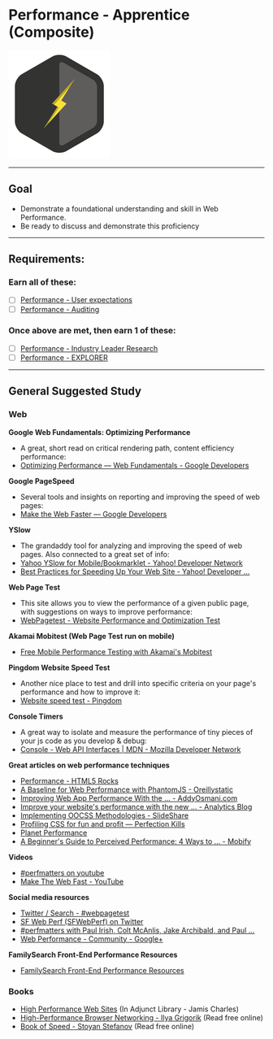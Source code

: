 # Performance - Apprentice (Composite)

![Performance - Apprentice Badge](../../img/badges/perf-apprentice-md.png "Performance - Apprentice Badge")


-----


## Goal
- Demonstrate a foundational understanding and skill in Web Performance.
- Be ready to discuss and demonstrate this proficiency


-----


## Requirements:

### Earn all of these:
  - [ ] [Performance - User expectations](_micro_user-expectations.md)
  - [ ] [Performance - Auditing](_micro_auditing.md)

### Once above are met, then earn 1 of these:
  - [ ] [Performance - Industry Leader Research](_micro_industry-leader-research.md)
  - [ ] [Performance - EXPLORER](_micro_EXPLORER.md)

<!-- ### BONUS:
  - For every badge earned beyond requirements, get an extra mark "+?"
  - [ ] Earn all the badges in a composite to achieve "ace?" status -->


-----


## General Suggested Study

### Web

**Google Web Fundamentals: Optimizing Performance**  
  - A great, short read on critical rendering path, content efficiency performance:
  - [Optimizing Performance — Web Fundamentals - Google Developers](https://developers.google.com/web/fundamentals/performance/)

**Google PageSpeed**  
  - Several tools and insights on reporting and improving the speed of web pages:
  - [Make the Web Faster — Google Developers](https://developers.google.com/speed/)

**YSlow**  
  - The grandaddy tool for analyzing and improving the speed of web pages. Also connected to a great set of info:
  - [Yahoo YSlow for Mobile/Bookmarklet - Yahoo! Developer Network](https://developer.yahoo.com/yslow/)
  - [Best Practices for Speeding Up Your Web Site - Yahoo! Developer ...](https://developer.yahoo.com/performance/rules.html)

**Web Page Test**  
  - This site allows you to view the performance of a given public page, with suggestions on ways to improve performance:
  - [WebPagetest - Website Performance and Optimization Test](http://www.webpagetest.org/)

**Akamai Mobitest (Web Page Test run on mobile)**  
  - [Free Mobile Performance Testing with Akamai&#39;s Mobitest](http://mobitest.akamai.com/)

**Pingdom Website Speed Test**  
  - Another nice place to test and drill into specific criteria on your page's performance and how to improve it:
  - [Website speed test - Pingdom](http://tools.pingdom.com/)

**Console Timers**  
  - A great way to isolate and measure the performance of tiny pieces of your js code as you develop & debug:
  - [Console - Web API Interfaces | MDN - Mozilla Developer Network](https://developer.mozilla.org/en-US/docs/Web/API/console)

**Great articles on web performance techniques**  
  - [Performance - HTML5 Rocks](http://www.html5rocks.com/en/features/performance)
  - [A Baseline for Web Performance with PhantomJS - Oreillystatic](http://cdn.oreillystatic.com/en/assets/1/event/94/A%20Baseline%20for%20Web%20Performance%20with%20PhantomJS%20Presentation.pdf)
  - [Improving Web App Performance With the ... - AddyOsmani.com](http://addyosmani.com/blog/performance-optimisation-with-timeline-profiles/)
  - [Improve your website&#39;s performance with the new ... - Analytics Blog](http://analytics.blogspot.com/2013/11/improve-your-websites-performance-with.html)
  - [Implementing OOCSS Methodologies - SlideShare](http://www.slideshare.net/DanOlsavsky/oocss-20284331)
  - [Profiling CSS for fun and profit — Perfection Kills](http://perfectionkills.com/profiling-css-for-fun-and-profit-optimization-notes/)
  - [Planet Performance](http://www.perfplanet.com/)
  - [A Beginner&#39;s Guide to Perceived Performance: 4 Ways to ... - Mobify](http://www.mobify.com/blog/beginners-guide-to-perceived-performance/)

**Videos**  
  - [#perfmatters on youtube](https://www.youtube.com/results?q=perfmatters)
  - [Make The Web Fast - YouTube](http://www.youtube.com/playlist?list=PL1B4F4863AEE2B122)

**Social media resources**  
  - [Twitter / Search - #webpagetest](https://twitter.com/hashtag/webpagetest)
  - [SF Web Perf (SFWebPerf) on Twitter](https://twitter.com/SFWebPerf)
  - [#perfmatters with Paul Irish, Colt McAnlis, Jake Archibald, and Paul ...](http://www.meetup.com/sfhtml5/events/131694202/)
  - [Web Performance - Community - Google+](https://plus.google.com/communities/113993151878673122189)

**FamilySearch Front-End Performance Resources**  
  - [FamilySearch Front-End Performance Resources](https://almtools.ldschurch.org/fhconfluence/display/Product/Front-End+Performance+Resources)


### Books
- [High Performance Web Sites](http://www.amazon.com/exec/obidos/ASIN/0596529309/webperforinc) (In Adjunct Library - Jamis Charles)
- [High-Performance Browser Networking - Ilya Grigorik](http://chimera.labs.oreilly.com/books/1230000000545/index.html) (Read free online)
- [Book of Speed - Stoyan Stefanov](http://www.bookofspeed.com/) (Read free online)
